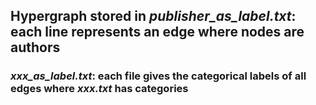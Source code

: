 ## Hypergraph stored in *publisher_as_label.txt*: each line represents an edge where nodes are authors
### *xxx_as_label.txt*: each file gives the categorical labels of all edges where *xxx.txt* has categories 
